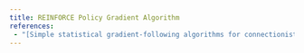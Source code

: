 ```yaml
---
title: REINFORCE Policy Gradient Algorithm
references:
 - "[Simple statistical gradient-following algorithms for connectionist reinforcement learning](http://citeseer.ist.psu.edu/viewdoc/summary?doi=10.1.1.129.8871)"
---
```

